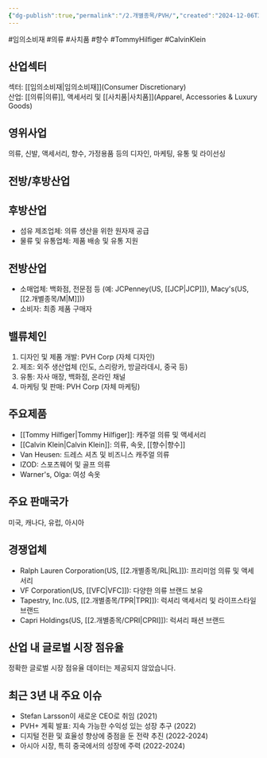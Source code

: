 ```yaml
---
{"dg-publish":true,"permalink":"/2.개별종목/PVH/","created":"2024-12-06T21:23:49.709+09:00","updated":"2025-06-03T20:06:00.827+09:00"}
---
```


#임의소비재 #의류 #사치품 #향수 #TommyHilfiger #CalvinKlein


## 산업섹터

섹터: [[임의소비재\|임의소비재]](Consumer Discretionary)  
산업: [[의류\|의류]], 액세서리 및 [[사치품\|사치품]](Apparel, Accessories & Luxury Goods)

## 영위사업

의류, 신발, 액세서리, 향수, 가정용품 등의 디자인, 마케팅, 유통 및 라이선싱

## 전방/후방산업

## 후방산업

- 섬유 제조업체: 의류 생산을 위한 원자재 공급
- 물류 및 유통업체: 제품 배송 및 유통 지원

## 전방산업

- 소매업체: 백화점, 전문점 등 (예: JCPenney(US, [[JCP\|JCP]]), Macy's(US, [[2.개별종목/M\|M]]))
- 소비자: 최종 제품 구매자

## 밸류체인

1. 디자인 및 제품 개발: PVH Corp (자체 디자인)
2. 제조: 외주 생산업체 (인도, 스리랑카, 방글라데시, 중국 등)
3. 유통: 자사 매장, 백화점, 온라인 채널
4. 마케팅 및 판매: PVH Corp (자체 마케팅)

## 주요제품

- [[Tommy Hilfiger\|Tommy Hilfiger]]: 캐주얼 의류 및 액세서리
- [[Calvin Klein\|Calvin Klein]]: 의류, 속옷, [[향수\|향수]]
- Van Heusen: 드레스 셔츠 및 비즈니스 캐주얼 의류
- IZOD: 스포츠웨어 및 골프 의류
- Warner's, Olga: 여성 속옷

## 주요 판매국가

미국, 캐나다, 유럽, 아시아

## 경쟁업체

- Ralph Lauren Corporation(US, [[2.개별종목/RL\|RL]]): 프리미엄 의류 및 액세서리
- VF Corporation(US, [[VFC\|VFC]]): 다양한 의류 브랜드 보유
- Tapestry, Inc.(US, [[2.개별종목/TPR\|TPR]]): 럭셔리 액세서리 및 라이프스타일 브랜드
- Capri Holdings(US, [[2.개별종목/CPRI\|CPRI]]): 럭셔리 패션 브랜드

## 산업 내 글로벌 시장 점유율

정확한 글로벌 시장 점유율 데이터는 제공되지 않았습니다.

## 최근 3년 내 주요 이슈

- Stefan Larsson이 새로운 CEO로 취임 (2021)
- PVH+ 계획 발표: 지속 가능한 수익성 있는 성장 추구 (2022)
- 디지털 전환 및 효율성 향상에 중점을 둔 전략 추진 (2022-2024)
- 아시아 시장, 특히 중국에서의 성장에 주력 (2022-2024)